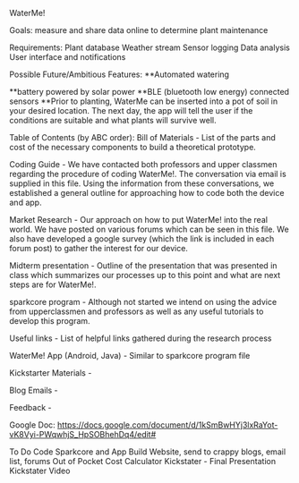 WaterMe!

Goals: measure and share data online to determine plant maintenance

Requirements:
	Plant database
	Weather stream
	Sensor logging
	Data analysis
	User interface and notifications

Possible Future/Ambitious Features:
**Automated watering

**battery powered by solar power
**BLE (bluetooth low energy) connected sensors
**Prior to planting, WaterMe can be inserted into a pot of soil in your desired location.  The next day, the app will tell the user if the conditions are suitable and what plants will survive well.

Table of Contents (by ABC order):
Bill of Materials - List of the parts and cost of the necessary components to build a theoretical prototype. 

Coding Guide - We have contacted both professors and upper classmen regarding the procedure of coding WaterMe!. The conversation via email is supplied in this file. Using the information from these conversations, we established a general outline for approaching how to code both the device and app.

Market Research - Our approach on how to put WaterMe! into the real world. We have posted on various forums which can be seen in this file. We also have developed a google survey (which the link is included in each forum post) to gather the interest for our device. 

Midterm presentation - Outline of the presentation that was presented in class which summarizes our processes up to this point and what are next steps are for WaterMe!.

sparkcore program - Although not started we intend on using the advice from upperclassmen and professors as well as any useful tutorials to develop this program.

Useful links - List of helpful links gathered during the research process

WaterMe! App (Android, Java) - Similar to sparkcore program file

Kickstarter Materials - 

Blog Emails - 

Feedback - 


Google Doc: https://docs.google.com/document/d/1kSmBwHYj3lxRaYot-vK8Vyi-PWqwhjS_HpSOBhehDq4/edit#



To Do
Code Sparkcore and App
Build
Website, send to crappy blogs, email list, forums
Out of Pocket Cost Calculator
Kickstater - Final Presentation
Kickstater Video
